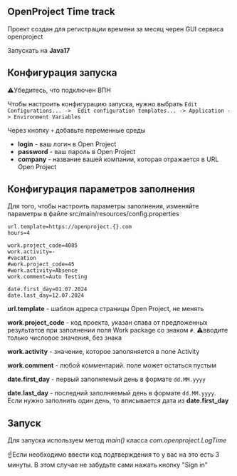 ## OpenProject Time track ##

Проект создан для регистрации времени за месяц черен GUI сервиса openproject

Запускать на **Java17**

## Конфигурация запуска ##

⚠️Убедитесь, что подключен ВПН

Чтобы настроить конфигурацию запуска, нужно выбрать `Edit Configurations... -> 
Edit configuration templates... -> Application -> Environment Variables`

Через кнопку `+` добавьте переменные среды
- **login** - ваш логин в Open Project
- **password** - ваш пароль в Open Project
- **company** - название вашей компании, которая отражается в URL Open Project

## Конфигурация параметров заполнения ##

Для того, чтобы настроить параметры заполнения, изменяйте параметры в файле src/main/resources/config.properties

```properties
url.template=https://openproject.{}.com
hours=4

work.project_code=4085
work.activity=-
#vacation
#work.project_code=45
#work.activity=Absence
work.comment=Auto Testing

date.first_day=01.07.2024
date.last_day=12.07.2024
```

**url.template** - шаблон адреса страницы Open Project, не менять

**work.project_code** - код проекта, указан спава от предложенных результатов при заполнении поля Work package со
знаком `#`. ⚠️вводите только числовое значения, без знака

**work.activity** - значение, которое заполяняется в поле Activity

**work.comment** - любой комментарий. поле может остаться пустым

**date.first_day** - первый заполняемый день в формате `dd.MM.yyyy`

**date.last_day** - последний заполняемый день в формате `dd.MM.yyyy`. Если нужно заполнить один день, то вписывается дата
из **date.first_day** 

## Запуск ##

Для запуска используем метод _main()_ класса _com.openproject.LogTime_

☝️Если необходимо ввести код подтверждения то у вас на это есть 3 минуты. В этом случае не забудьте сами нажать кнопку "Sign in"